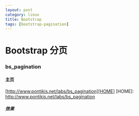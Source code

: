 ```yaml
---
layout: post
category: linux
title: Bootstrap
tags: [bootstrap-pagination]
---
```


# Bootstrap 分页

### bs_pagination


#### 主页
[http://www.pontikis.net/labs/bs_pagination][HOME]
[HOME]: http://www.pontikis.net/labs/bs_pagination

##### 效果
<div>
<div id="demo_pag1"></div>

<script>
  $("#demo_pag1").bs_pagination({
    totalPages: 100
  });
</script>
</div>